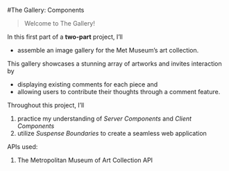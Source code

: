 #The Gallery: Components

> Welcome to The Gallery!


In this first part of a **two-part** project, I’ll 
- assemble an image gallery for the Met Museum’s art collection. 


This gallery showcases a stunning array of artworks and invites interaction by 
- displaying existing comments for each piece and 
- allowing users to contribute their thoughts through a comment feature.

Throughout this project, I’ll 
1. practice my understanding of _Server Components_ and _Client Components_
2. utilize _Suspense Boundaries_ to create a seamless web application

APIs used:
1. The Metropolitan Museum of Art Collection API
